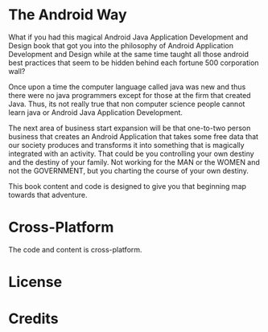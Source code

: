The Android Way
===============

What if you had this magical Android Java Application Development and Design book that got you into the philosophy of Android Application Development and Design while at the same time taught all those android best practices that seem to be hidden behind each fortune 500 corporation wall?

Once upon a time the computer language called java was new and thus there were no java programmers except for those at the firm that created Java. Thus, its not really true that non computer science people cannot learn java or Android Java Application Development.

The next area of business start expansion will be that one-to-two person business that creates an Android Application that takes some free data that our society produces and transforms it into something that is magically integrated with an activity. That could be you controlling your own destiny and the destiny of your family. Not working for the MAN or the WOMEN and not the GOVERNMENT, but you charting the course of your own destiny.

This book content and code is designed to give you that beginning map towards that adventure.


# Cross-Platform

The code and content is cross-platform.

# License

# Credits

